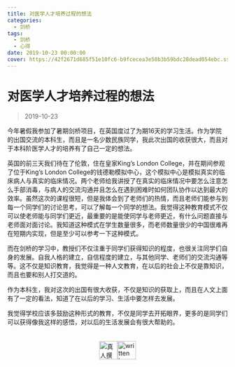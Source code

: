 ```yaml
---
title: 对医学人才培养过程的想法
categories:
  - 剑桥
tags:
  - 剑桥
  - 心得
date: 2019-10-23 00:00:00
cover: https://42f2671d685f51e10fc6-b9fcecea3e50b3b59bdc28dead054ebc.ssl.cf5.rackcdn.com/illustrations/exams_g4ow.svg
---
```

# 对医学人才培养过程的想法

> 2019-10-23

今年暑假我参加了暑期剑桥项目，在英国度过了为期16天的学习生活。作为学院的出国交流的本科生，而且是一名少数民族同学，我此次出国的收获很大，而且对于本科阶医学人才的培养有了自己一定的想法。

英国的前三天我们待在了伦敦，住在皇家King’s London College，并在期间参观了位于King’s London College的钱德勒模拟中心，这个模拟中心是模拟真实的临床病人与真实的临床情况。两个老师给我讲授了在真实的临床情况中要怎么注意怎么手部消毒，与病人的交流沟通并且怎么在遇到困难时如何团队协作以达到最大的效率。虽然这次的课程很短，但是我体会到了老师们的热情，而且老师们能参与到每一个同学们的讨论思考，可以了解每一个同学的想法。我觉得这种教育模式不仅可以使老师能与同学们更近，最重要的是能使同学与老师更近，有什么问题直接与老师面对面讨论。我知道这种模式在学生数量很多，而老师数量很少的中国很难再在短期内实现，但是至少可以参考一下这种模式。

而在剑桥的学习中，教授们不仅注重于同学们获得知识的程度，也很关注同学们自身的发展。自我人格的建立，自信程度的建立，与其他同学、老师们的交流沟通等等。这不仅是知识教育，我觉得是一种人文教育，在以后的社会上不仅是靠知识，而且也要和别人打交道的。

作为本科生，我对这次的出国有很大收获，不仅是知识的获取上，而且在人文上面有了一定的看法，知道了在以后的学习、生活中要怎样去发展。

我觉得学校应该多鼓励这种形式的教育，不仅是同学去开拓眼界，更多的是同学们可以获得像我这样的感悟，对以后的生活发展会有很大帮助的。

<div style="display: flex; justify-content: center; align-items: center; padding: 20px 100px 0px 100px;">
  <img src="https://mirror.ghproxy.com/https://raw.githubusercontent.com/L1cardo/l1cardo.github.io/blog/themes/butterfly/source/img/notbyai_cn.png" alt="真人撰写" style="height: 42px;">
  <img src="https://mirror.ghproxy.com/https://raw.githubusercontent.com/L1cardo/l1cardo.github.io/blog/themes/butterfly/source/img/notbyai_en.png" alt="written by human" style="height: 42px;">
</div>